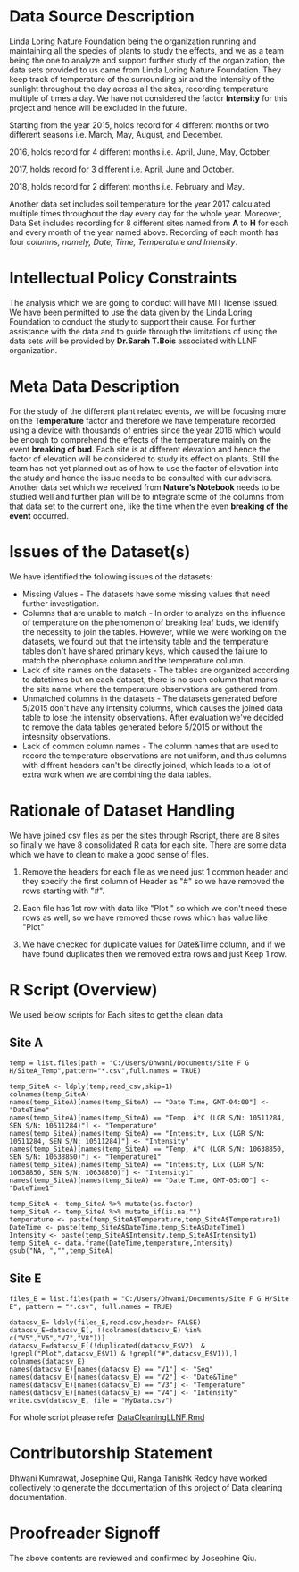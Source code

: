# Data Source Description

Linda Loring Nature Foundation being the organization running and maintaining all the species of plants to study the effects, and we as a team being the one to analyze and support further study of the organization, the data sets provided to us came from Linda Loring Nature Foundation.
They keep track of temperature of the surrounding air and the Intensity of the sunlight throughout the day across all the sites, recording temperature multiple of times a day. We have not considered the factor **Intensity** for this project and hence will be excluded in the future.

Starting from the year 2015, holds record for 4 different months or two different seasons i.e. March, May, August, and December.

2016, holds record for 4 different months i.e. April, June, May, October.

2017, holds record for 3 different i.e. April, June and October.

2018, holds record for 2 different months i.e. February and May.

Another data set includes soil temperature for the year 2017 calculated multiple times throughout the
day every day for the whole year.
Moreover, Data Set includes recording for 8 different sites named from **A** to **H** for each and every month of the year named above.
Recording of each month has four _columns, namely, Date, Time, Temperature and Intensity_.

# Intellectual Policy Constraints

The analysis which we are going to conduct will have MIT license issued. We have been permitted to use the data given by the Linda Loring Foundation to conduct the study to support their cause. For further assistance with the data and to guide through the limitations of using the data sets will be provided by **Dr.Sarah T.Bois** associated with LLNF organization.

# Meta Data Description

For the study of the different plant related events, we will be focusing more on the **Temperature**
factor and therefore we have temperature recorded using a device with thousands of entries since the
year 2016 which would be enough to comprehend the effects of the temperature mainly on the event
**breaking of bud**.
Each site is at different elevation and hence the factor of elevation will be considered to study its effect on plants. Still the team has not yet planned out as of how to use the factor of elevation into the study and hence the issue needs to be consulted with our advisors. Another data set which we received from **Nature’s Notebook** needs to be studied well and further plan will be to integrate some of the columns from that data set to the current one, like the time when the even **breaking of the event** occurred.

# Issues of the Dataset(s)
We have identified the following issues of the datasets:
* Missing Values - The datasets have some missing values that need further investigation.
* Columns that are unable to match - In order to analyze on the influence of temperature on the phenomenon of breaking leaf buds, we identify the necessity to join the tables. However, while we were working on the datasets, we found out that the intensity table and the temperature tables don't have shared primary keys, which caused the failure to match the phenophase column and the temperature column.
* Lack of site names on the datasets - The tables are organized according to datetimes but on each dataset, there is no such column that marks the site name where the temperature observations are gathered from.
* Unmatched columns in the datasets - The datasets generated before 5/2015 don't have any intensity columns, which causes the joined data table to lose the intensity observations. After evaluation we've decided to remove the data tables generated before 5/2015 or without the intesnsity observations. 
* Lack of common column names - The column names that are used to record the temperature observations are not uniform, and thus columns with diffrent headers can't be directly joined, which leads to a lot of extra work when we are combining the data tables.

# Rationale of Dataset Handling

We have joined csv files as per the sites through Rscript, there are 8 sites so finally we have 8 consolidated R data for each site.
There are some data which we have to clean to make a good sense of files. 

1) Remove the headers for each file as we need just 1 common header and they specify the first column of Header as "#" so we have removed the rows starting with "#".

 2) Each file has 1st row with data like "Plot " so which we don't need these rows as well, so we have removed those rows which has value like "Plot"

3) We have checked for duplicate values for Date&Time column, and if we have found duplicates then we removed extra rows and just Keep 1 row.

# R Script (Overview)
We used below scripts for Each sites to get the clean data

## Site A
```
temp = list.files(path = "C:/Users/Dhwani/Documents/Site F G H/SiteA_Temp",pattern="*.csv",full.names = TRUE)

temp_SiteA <- ldply(temp,read_csv,skip=1)
colnames(temp_SiteA)
names(temp_SiteA)[names(temp_SiteA) == "Date Time, GMT-04:00"] <- "DateTime"
names(temp_SiteA)[names(temp_SiteA) == "Temp, Â°C (LGR S/N: 10511284, SEN S/N: 10511284)"] <- "Temperature"
names(temp_SiteA)[names(temp_SiteA) == "Intensity, Lux (LGR S/N: 10511284, SEN S/N: 10511284)"] <- "Intensity"
names(temp_SiteA)[names(temp_SiteA) == "Temp, Â°C (LGR S/N: 10638850, SEN S/N: 10638850)"] <- "Temperature1"
names(temp_SiteA)[names(temp_SiteA) == "Intensity, Lux (LGR S/N: 10638850, SEN S/N: 10638850)"] <- "Intensity1"
names(temp_SiteA)[names(temp_SiteA) == "Date Time, GMT-05:00"] <- "DateTime1"

temp_SiteA <- temp_SiteA %>% mutate(as.factor)
temp_SiteA <- temp_SiteA %>% mutate_if(is.na,"")
temperature <- paste(temp_SiteA$Temperature,temp_SiteA$Temperature1)
DateTime <- paste(temp_SiteA$DateTime,temp_SiteA$DateTime1)
Intensity <- paste(temp_SiteA$Intensity,temp_SiteA$Intensity1)
temp_SiteA <- data.frame(DateTime,temperature,Intensity)
gsub("NA, ","",temp_SiteA)
```

## Site E

```
files_E = list.files(path = "C:/Users/Dhwani/Documents/Site F G H/Site E", pattern = "*.csv", full.names = TRUE)

datacsv_E= ldply(files_E,read.csv,header= FALSE)
datacsv_E=datacsv_E[, !(colnames(datacsv_E) %in% c("V5","V6","V7","V8"))]
datacsv_E=datacsv_E[(!duplicated(datacsv_E$V2)  & !grepl("Plot",datacsv_E$V1) & !grepl("#",datacsv_E$V1)),]
colnames(datacsv_E)
names(datacsv_E)[names(datacsv_E) == "V1"] <- "Seq"
names(datacsv_E)[names(datacsv_E) == "V2"] <- "Date&Time"
names(datacsv_E)[names(datacsv_E) == "V3"] <- "Temperature"
names(datacsv_E)[names(datacsv_E) == "V4"] <- "Intensity"
write.csv(datacsv_E, file = "MyData.csv")

```
For whole script please refer [DataCleaningLLNF.Rmd](https://github.com/JosephineQiu/ISQA8086-Team1/blob/master/DataCleaningDocumentation/DataCleaningLLNF.Rmd)

# Contributorship Statement
Dhwani Kumrawat, Josephine Qui, Ranga Tanishk Reddy have worked collectively to generate the documentation of this project of Data cleaning documentation.

# Proofreader Signoff
The above contents are reviewed and confirmed by Josephine Qiu.



